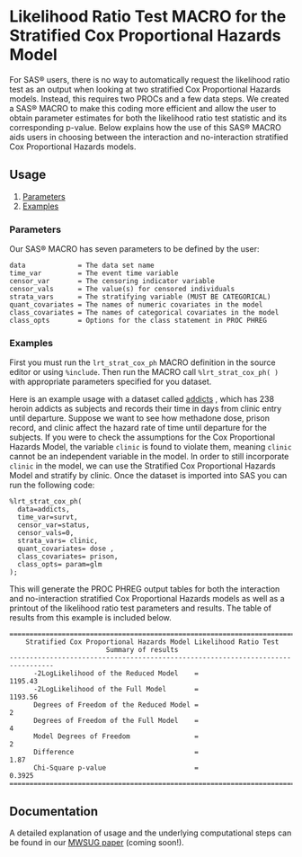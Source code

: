 # Likelihood Ratio Test MACRO for the Stratified Cox Proportional Hazards Model

For SAS® users, there is no way to automatically request the likelihood ratio
test as an output when looking at two stratified Cox Proportional Hazards
models. Instead, this requires two PROCs and a few data steps. We created a
SAS® MACRO to make this coding more efficient and allow the user to obtain
parameter estimates for both the likelihood ratio test statistic and its
corresponding p-value. Below explains how the use of this SAS® MACRO aids users
in choosing between the interaction and no-interaction stratified Cox
Proportional Hazards models. 

## Usage

1. [Parameters](#parameters)
1. [Examples](#examples)
  
### Parameters

Our SAS® MACRO has seven parameters to be defined by the user:

```
data             = The data set name
time_var         = The event time variable
censor_var       = The censoring indicator variable
censor_vals      = The value(s) for censored individuals
strata_vars      = The stratifying variable (MUST BE CATEGORICAL)
quant_covariates = The names of numeric covariates in the model
class_covariates = The names of categorical covariates in the model
class_opts       = Options for the class statement in PROC PHREG
```

### Examples

First you must run the `lrt_strat_cox_ph` MACRO definition in the source editor or using `%include`. Then run the MACRO call `%lrt_strat_cox_ph( )` with appropriate parameters specified for you dataset.

Here is an example usage with a dataset called [addicts](http://web1.sph.emory.edu/dkleinb/surv3.htm#data "Website to addicts data") , which has 238 heroin addicts as subjects and records their time in days from clinic entry until departure. Suppose we want to see how methadone dose, prison record, and clinic affect the hazard rate of time until departure for the subjects. If you were to check the assumptions for the Cox Proportional Hazards Model, the variable `clinic` is found to violate them, meaning `clinic` cannot be an independent variable in the model. In order to still incorporate `clinic` in the model, we can use the Stratified Cox Proportional Hazards Model and stratify by clinic. Once the dataset is imported into SAS you can run the following code:

```sas
%lrt_strat_cox_ph(
  data=addicts, 
  time_var=survt, 
  censor_var=status,
  censor_vals=0,
  strata_vars= clinic, 
  quant_covariates= dose ,
  class_covariates= prison, 
  class_opts= param=glm
);
```

This will generate the PROC PHREG output tables for both the interaction and no-interaction stratified Cox Proportional Hazards models as well as a printout of the likelihood ratio test parameters and results. The table of results from this example is included below.

```
=================================================================================
    Stratified Cox Proportional Hazards Model Likelihood Ratio Test              
                        Summary of results                                       
---------------------------------------------------------------------------------
      -2LogLikelihood of the Reduced Model    =                         1195.43  
      -2LogLikelihood of the Full Model       =                         1193.56  
      Degrees of Freedom of the Reduced Model =                               2  
      Degrees of Freedom of the Full Model    =                               4  
      Model Degrees of Freedom                =                               2  
      Difference                              =                            1.87  
      Chi-Square p-value                      =                          0.3925  
=================================================================================
```


## Documentation

A detailed explanation of usage and the underlying computational steps can be
found in our [MWSUG paper](https://example.com/mypaper.pdf) (coming soon!).
